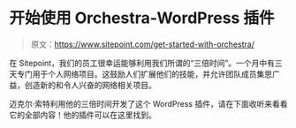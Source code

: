 # 开始使用 Orchestra-WordPress 插件

> 原文：<https://www.sitepoint.com/get-started-with-orchestra/>

在 Sitepoint，我们的员工很幸运能够利用我们所谓的“三倍时间”。一个月中有三天专门用于个人网络项目。这鼓励人们扩展他们的技能，并允许团队成员集思广益，创造新的和令人兴奋的网络相关项目。

迈克尔·索特利用他的三倍时间开发了这个 WordPress 插件，请在下面收听来看看它的全部内容！他的插件可以在这里找到。